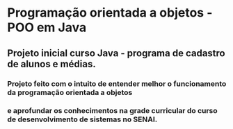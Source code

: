 # Programação orientada a objetos - POO em Java
## Projeto inicial curso Java - programa de cadastro de alunos e médias.
### Projeto feito com o intuito de entender melhor o funcionamento da programação orientada a objetos 
### e aprofundar os conhecimentos na grade curricular do curso de desenvolvimento de sistemas no SENAI.
